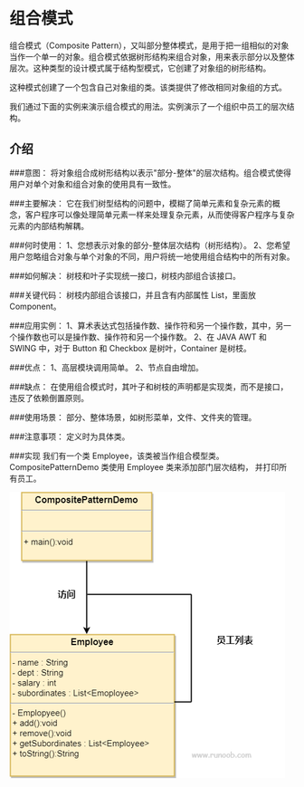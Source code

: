 # 组合模式
组合模式（Composite Pattern），又叫部分整体模式，是用于把一组相似的对象当作一个单一的对象。组合模式依据树形结构来组合对象，用来表示部分以及整体层次。这种类型的设计模式属于结构型模式，它创建了对象组的树形结构。

这种模式创建了一个包含自己对象组的类。该类提供了修改相同对象组的方式。

我们通过下面的实例来演示组合模式的用法。实例演示了一个组织中员工的层次结构。

## 介绍
###意图：
将对象组合成树形结构以表示"部分-整体"的层次结构。组合模式使得用户对单个对象和组合对象的使用具有一致性。

###主要解决：
它在我们树型结构的问题中，模糊了简单元素和复杂元素的概念，客户程序可以像处理简单元素一样来处理复杂元素，从而使得客户程序与复杂元素的内部结构解耦。

###何时使用： 
1、您想表示对象的部分-整体层次结构（树形结构）。 2、您希望用户忽略组合对象与单个对象的不同，用户将统一地使用组合结构中的所有对象。

###如何解决：
树枝和叶子实现统一接口，树枝内部组合该接口。

###关键代码：
树枝内部组合该接口，并且含有内部属性 List，里面放 Component。

###应用实例： 
1、算术表达式包括操作数、操作符和另一个操作数，其中，另一个操作数也可以是操作数、操作符和另一个操作数。 
2、在 JAVA AWT 和 SWING 中，对于 Button 和 Checkbox 是树叶，Container 是树枝。

###优点： 
1、高层模块调用简单。 2、节点自由增加。

###缺点：
在使用组合模式时，其叶子和树枝的声明都是实现类，而不是接口，违反了依赖倒置原则。

###使用场景：
部分、整体场景，如树形菜单，文件、文件夹的管理。

###注意事项：
定义时为具体类。

###实现
我们有一个类 Employee，该类被当作组合模型类。CompositePatternDemo 类使用 Employee 类来添加部门层次结构， 并打印所有员工。

![](images/img.png)




